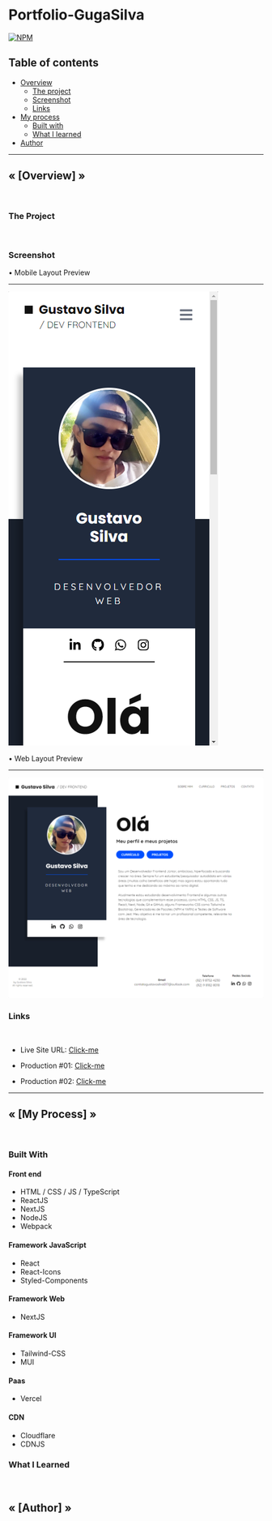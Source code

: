 # Portfolio-GugaSilva
[![NPM](https://img.shields.io/npm/l/react)](https://github.com/GugaS1lva/Portfolio-GugaSilva/blob/main/LICENSE) 

## Table of contents

- [Overview](#overview)
  - [The project](#the-project)
  - [Screenshot](#screenshot)
  - [Links](#links)
- [My process](#my-process)
  - [Built with](#built-with)
  - [What I learned](#what-i-learned)
- [Author](#author)

<hr>
<h2 id="overview"><strong>« [Overview] »</strong></h2>
<br>

<h3 id="the-project"><strong>The Project</strong></h3>
<br>

<h3 id="screenshot"><strong>Screenshot</strong></h3>

• Mobile Layout Preview
<hr>

![Mobile](./public/images/design/mobile-dsgn.png)

• Web Layout Preview
<hr>

![Web](./public/images/design/web-dsgn.png)


<h3 id="links"><strong>Links</strong></h3>
<br>

- Live Site URL: [Click-me](https://portfolio-guga-silva.vercel.app/)

- Production #01: [Click-me](https://portfolio-guga-silva-pazfk9mlu-gugas1lva.vercel.app/)

- Production #02: [Click-me](https://portfolio-guga-silva-7ydhxl1hd-gugas1lva.vercel.app/)


<hr>
<h2 id="my-process"><strong>« [My Process] »</strong></h2>
<br>

<h3 id="built-with"><strong>Built With</strong></h3>

<h4>Front end</h4>

- HTML / CSS / JS / TypeScript
- ReactJS
- NextJS
- NodeJS
- Webpack

<h4>Framework JavaScript</h4>

- React
- React-Icons
- Styled-Components

<h4>Framework Web</h4>

- NextJS

<h4>Framework UI</h4>

- Tailwind-CSS
- MUI

<h4>Paas</h4>

- Vercel

<h4>CDN</h4>

- Cloudflare
- CDNJS


<h3 id="what-i-learned"><strong>What I Learned</strong></h3>
<br>

<h2 id="author"><strong>« [Author] »</strong></h2>

